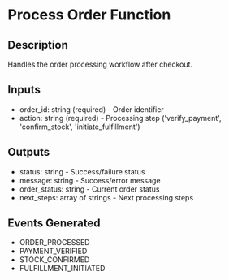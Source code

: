 # Process Order Function

## Description
Handles the order processing workflow after checkout.

## Inputs
- order_id: string (required) - Order identifier
- action: string (required) - Processing step ('verify_payment', 'confirm_stock', 'initiate_fulfillment')

## Outputs
- status: string - Success/failure status
- message: string - Success/error message
- order_status: string - Current order status
- next_steps: array of strings - Next processing steps

## Events Generated
- ORDER_PROCESSED
- PAYMENT_VERIFIED
- STOCK_CONFIRMED
- FULFILLMENT_INITIATED